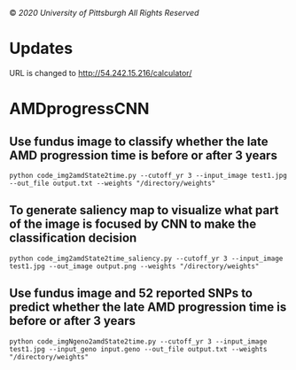 &copy; *2020 University of Pittsburgh All Rights Reserved*
# Updates
URL is changed to http://54.242.15.216/calculator/

# AMDprogressCNN
## Use fundus image to classify whether the late AMD progression time is before or after 3 years
    python code_img2amdState2time.py --cutoff_yr 3 --input_image test1.jpg --out_file output.txt --weights "/directory/weights"

## To generate saliency map to visualize what part of the image is focused by CNN to make the classification decision
    python code_img2amdState2time_saliency.py --cutoff_yr 3 --input_image test1.jpg --out_image output.png --weights "/directory/weights"

## Use fundus image and 52 reported SNPs to predict whether the late AMD progression time is before or after 3 years
    python code_imgNgeno2amdState2time.py --cutoff_yr 3 --input_image test1.jpg --input_geno input.geno --out_file output.txt --weights "/directory/weights"
